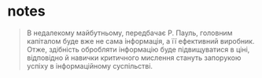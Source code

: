 # notes
> В недалекому майбутньому, передбачає Р. Пауль, головним капіталом буде вже не сама інформація, а її ефективний виробник. Отже, здібність обробляти інформацію буде підвищуватися в ціні, відповідно й навички критичного мислення стануть запорукою успіху в інформаційному суспільстві.
